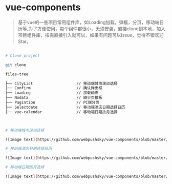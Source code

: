 # vue-components

>基于vue的一些项目常用组件库，如Loading加载，弹框，分页，移动端日历等,为了方便使用，每个组件都很小，无须安装，直接clone到本地，加入项目组件库，按需直接引入就可以，如果有问题可以issue，觉得不错欢迎Star。

```bash

# Clone project

git clone 

files-tree

├── CityList                   // 移动端城市滚动选择
├── Confirm                    // 确认弹出框
├── Loading                    // 加载动画
├── Nodata                 	   // 缺少页模板
├── Pagintion            	   // PC端分页
├── Selectdate				   // 移动端酒店日期选择日历
├── vue-calendar			   // 移动端日期按月选择



# 移动端城市滚动选择

![Image text](https://github.com/webpushsky/vue-components/blob/master/static/images/city-select.png)

# 移动端酒店日期选择日历

![Image text](https://github.com/webpushsky/vue-components/blob/master/static/images/hotel-calendar.png)

# 移动端日期按月选择

![Image text](https://github.com/webpushsky/vue-components/blob/master/static/images/calendar.png)